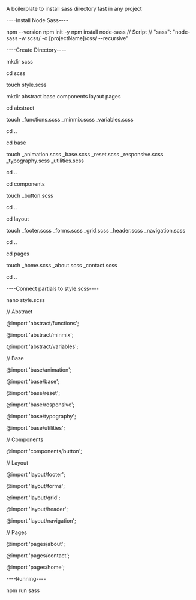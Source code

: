 A boilerplate to install sass directory fast in any project

----Install Node Sass----

npm --version
npm init -y
npm install node-sass
// Script //
"sass": "node-sass -w scss/ -o [projectName]/css/ --recursive"

----Create Directory----

mkdir scss

cd scss

touch style.scss

mkdir abstract base components layout pages

cd abstract

touch _functions.scss _minmix.scss _variables.scss

cd ..

cd base

touch _animation.scss _base.scss _reset.scss _responsive.scss _typography.scss _utilities.scss

cd ..

cd components

touch _button.scss

cd ..

cd layout

touch _footer.scss _forms.scss _grid.scss _header.scss _navigation.scss 

cd ..

cd pages

touch _home.scss _about.scss _contact.scss

cd ..


----Connect partials to style.scss----

nano style.scss


// Abstract

@import 'abstract/functions';

@import 'abstract/minmix';

@import 'abstract/variables';


// Base

@import 'base/animation';

@import 'base/base';

@import 'base/reset';

@import 'base/responsive';

@import 'base/typography';

@import 'base/utilities';


// Components

@import 'components/button';


// Layout

@import 'layout/footer';

@import 'layout/forms';

@import 'layout/grid';

@import 'layout/header';

@import 'layout/navigation';


// Pages

@import 'pages/about';

@import 'pages/contact';

@import 'pages/home';

----Running----

npm run sass

